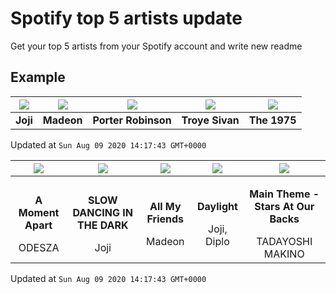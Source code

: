 # Spotify top 5 artists update

Get your top 5 artists from your Spotify account and write new readme

## Example
<!-- table start -->
|<img src="https://i.scdn.co/image/5386e44d5e07dc662c0d6f14c3ae9c47e8898e06">|<img src="https://i.scdn.co/image/3f4c99a2932c2e21fc966123050cd92fe4ff0c15">|<img src="https://i.scdn.co/image/50c288dcdab974637f634438faeafbd4a96ece81">|<img src="https://i.scdn.co/image/97cc8b63e62072026056deb171bb41f52f506613">|<img src="https://i.scdn.co/image/1717dac024e71f64ec421a658c7a9769d41ce251">|
| :---: | :---: | :---: | :---: | :---: |
|<b>Joji</b>|<b>Madeon</b>|<b>Porter Robinson</b>|<b>Troye Sivan</b>|<b>The 1975</b>|

Updated at `Sun Aug 09 2020 14:17:43 GMT+0000`
<!-- table end -->

<!-- table song start -->
|<img src="https://i.scdn.co/image/ab67616d00001e0299a3a1c380019cdc2ba9b8c2">|<img src="https://i.scdn.co/image/ab67616d00001e0260ba1d6104d0475c7555a6b2">|<img src="https://i.scdn.co/image/ab67616d00001e02dc384e6d13983fe1cd415ade">|<img src="https://i.scdn.co/image/ab67616d00001e020e991b59cee17246a5e604d0">|<img src="https://i.scdn.co/image/ab67616d00001e0268ba2b1dfd40ee88ef406483">|
| :---: | :---: | :---: | :---: | :---: |
|<p><b>A Moment Apart</b></p> ODESZA|<p><b>SLOW DANCING IN THE DARK</b></p> Joji|<p><b>All My Friends</b></p> Madeon|<p><b>Daylight</b></p> Joji, Diplo|<p><b>Main Theme - Stars At Our Backs</b></p> TADAYOSHI MAKINO|

Updated at `Sun Aug 09 2020 14:17:43 GMT+0000`
<!-- table song end -->